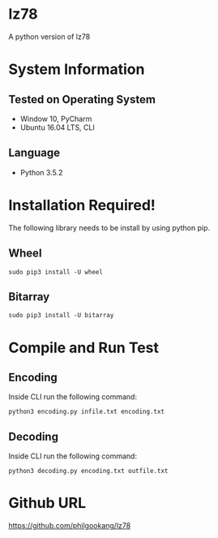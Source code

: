 # lz78
A python version of lz78

# System Information

## Tested on Operating System
- Window 10, PyCharm
- Ubuntu 16.04 LTS, CLI

## Language
- Python 3.5.2




# Installation Required!
The following library needs to be install by using python pip.

## Wheel
```
sudo pip3 install -U wheel
```

## Bitarray
```
sudo pip3 install -U bitarray
```




# Compile and Run Test

## Encoding
Inside CLI run the following command:
```
python3 encoding.py infile.txt encoding.txt
```


## Decoding
Inside CLI run the following command:
```
python3 decoding.py encoding.txt outfile.txt
```



# Github URL
https://github.com/philgookang/lz78
